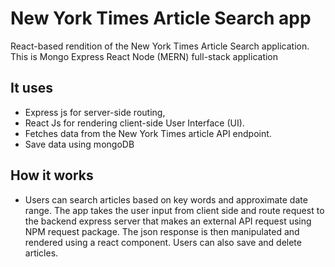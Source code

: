 # New York Times Article Search app
React-based rendition of the New York Times Article Search application. This is Mongo Express React Node (MERN) full-stack application 

## It uses
* Express js for server-side routing, 
* React Js for rendering  client-side User Interface (UI). 
* Fetches data from the New York Times article API endpoint.
* Save data using mongoDB 

## How it works
* Users can search articles based on key words and approximate date range. The app takes the user input from client side and route request to the backend express server that makes an external API request using NPM request package. The json response is then manipulated and rendered using a react component. Users can also save and  delete articles.